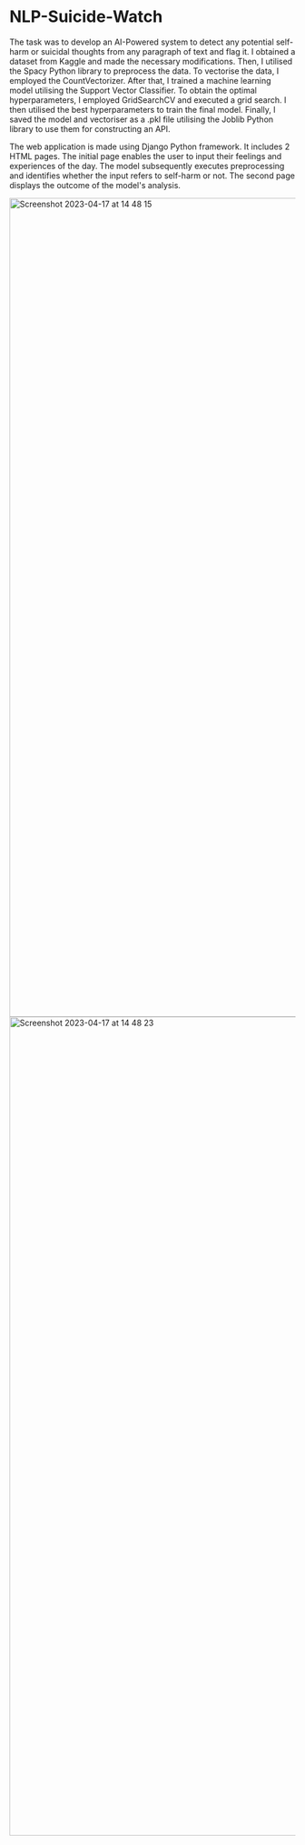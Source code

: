 # NLP-Suicide-Watch

The task was to develop an AI-Powered system to detect any potential self-harm or suicidal thoughts from any paragraph of text and flag it. I obtained a dataset from Kaggle and made the necessary modifications. Then, I utilised the Spacy Python library to preprocess the data. To vectorise the data, I employed the CountVectorizer. After that, I trained a machine learning model utilising the Support Vector Classifier. To obtain the optimal hyperparameters, I employed GridSearchCV and executed a grid search. I then utilised the best hyperparameters to train the final model. Finally, I saved the model and vectoriser as a .pkl file utilising the Joblib Python library to use them for constructing an API.

The web application is made using Django Python framework. It includes 2 HTML pages. The initial page enables the user to input their feelings and experiences of the day. The model subsequently executes preprocessing and identifies whether the input refers to self-harm or not. The second page displays the outcome of the model's analysis.

<img width="1440" alt="Screenshot 2023-04-17 at 14 48 15" src="https://user-images.githubusercontent.com/106950467/232442101-a4684327-1170-435e-8329-39d13650723b.png">

<img width="1440" alt="Screenshot 2023-04-17 at 14 48 23" src="https://user-images.githubusercontent.com/106950467/232442185-b72a9bf3-d602-4b51-993c-a277d443efa6.png">

